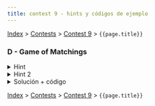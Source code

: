 ```yaml
---
title: contest 9 - hints y códigos de ejemplo
---
```


[Index](../index) > [Contests](../contests) > [Contest 9](../contests#contest-9) > ```{{page.title}}```

### D - Game of Matchings

<details> 
  <summary>Hint</summary>   
  Si intentamos hacer un match en el string S a partir del i-esimo caracter, y logramos hacer match de j caracteres antes de fallar, entonces no necesitamos volver a la posicion (i+1) y hacer el match todo de nuevo. Podemos aprovechar la estructura del patron y el hecho que hicimos match de j caracteres para hacerlo mas eficiente.
</details>
<details> 
  <summary>Hint 2</summary>   
  Hay que modificar KMP de alguna manera para poder contar los matches en tiempo lineal.
</details>
<details> 
  <summary>Solución + código</summary>
  La solucion consiste en utilizar KMP, pero en lugar de hacer match revisando que los caracteres del patron y string sean iguales, lo que hay que hacer es:

  <ul>
    <li>Leer un caracter del string</li>
    <li>Si el caracter no tiene asignado un numero, entonces revisar que el numero que toca leer en el patron no haya aparecido antes</li>
    <li>Si el caracter si tiene asignado un numero, entonces revisar que el numero que toca leer en el patron sea este mismo numero</li>
  </ul>

  Si lo anterior se cumple, avanzar el match. Si no, entonces retroceder en el patron.
  <a href="https://github.com/ProgramacionCompetitivaPUC/IIC2553-2019-2/blob/master/code_samples/contest9/D_game_of_matchings.cpp">Código de ejemplo</a>
</details>



<!-- <details> 
  <summary>Hint</summary>   
</details>
<details> 
  <summary>Solución + código</summary>
  <a href="">Código de ejemplo</a>
</details> -->

[Index](../index) > [Contests](../contests) > [Contest 9](../contests#contest-9) > ```{{page.title}}```
